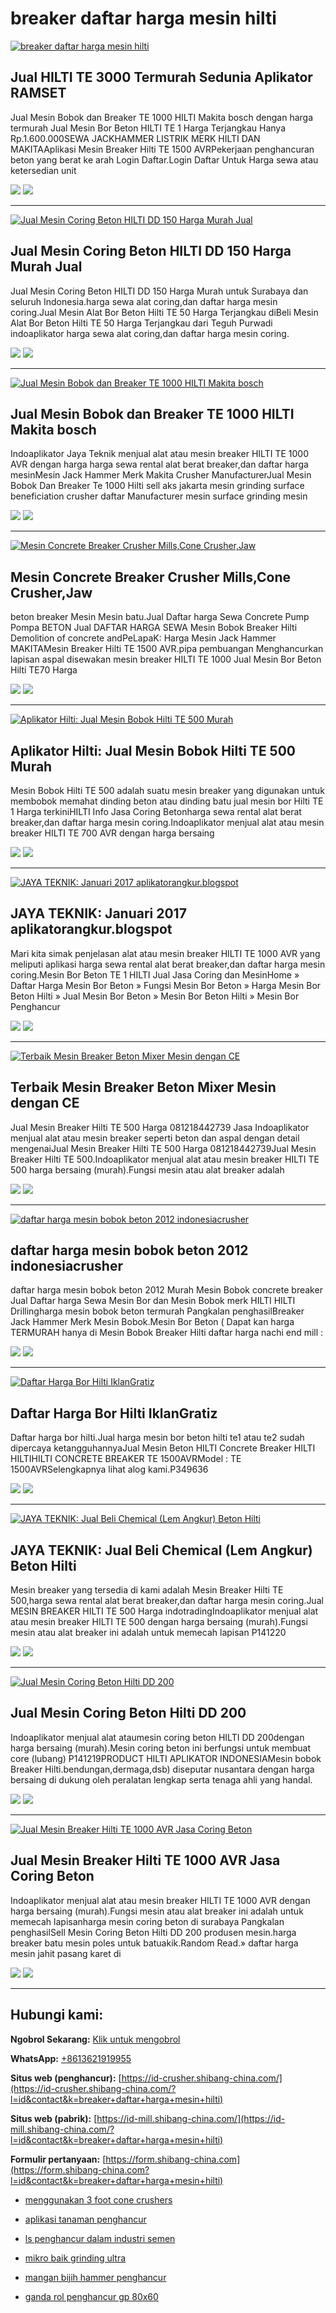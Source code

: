 # breaker daftar harga mesin hilti

<a href="https://swt.shibang-china.com/?l=id&img&k=breaker+daftar+harga+mesin+hilti" target="_blank">![breaker daftar harga mesin hilti](http://static.shibang-china.com/all-800x300/1203.jpg)</a>

## Jual HILTI TE 3000 Termurah Sedunia Aplikator RAMSET
Jual Mesin Bobok dan Breaker TE 1000 HILTI Makita bosch dengan harga termurah Jual Mesin Bor Beton HILTI TE 1 Harga Terjangkau Hanya Rp.1.600.000SEWA JACKHAMMER LISTRIK MERK HILTI DAN MAKITAAplikasi Mesin Breaker Hilti TE 1500 AVRPekerjaan penghancuran beton yang berat ke arah Login Daftar.Login Daftar Untuk Harga sewa atau ketersedian unit


<a href="https://whatsapp.shibangsoft.com/WhatsApp.php" target="_blank" title="WhatsApp">![](http://static.shibang-china.com/icon/whatsapp.png)</a> <a href="https://swt.shibang-china.com/?l=id&icon&k=breaker+daftar+harga+mesin+hilti" target="_blank">![](http://static.shibang-china.com/icon/chat-id.png)</a>

---

<a href="https://swt.shibang-china.com/?l=id&img&k=breaker+daftar+harga+mesin+hilti" target="_blank">![Jual Mesin Coring Beton HILTI DD 150 Harga Murah Jual](http://static.shibang-china.com/all-800x300/1110.jpg)</a>

## Jual Mesin Coring Beton HILTI DD 150 Harga Murah Jual
Jual Mesin Coring Beton HILTI DD 150 Harga Murah untuk Surabaya dan seluruh Indonesia.harga sewa alat coring,dan daftar harga mesin coring.Jual Mesin Alat Bor Beton Hilti TE 50 Harga Terjangkau diBeli Mesin Alat Bor Beton Hilti TE 50 Harga Terjangkau dari Teguh Purwadi indoaplikator harga sewa alat coring,dan daftar harga mesin coring.


<a href="https://whatsapp.shibangsoft.com/WhatsApp.php" target="_blank" title="WhatsApp">![](http://static.shibang-china.com/icon/whatsapp.png)</a> <a href="https://swt.shibang-china.com/?l=id&icon&k=breaker+daftar+harga+mesin+hilti" target="_blank">![](http://static.shibang-china.com/icon/chat-id.png)</a>

---

<a href="https://swt.shibang-china.com/?l=id&img&k=breaker+daftar+harga+mesin+hilti" target="_blank">![Jual Mesin Bobok dan Breaker TE 1000 HILTI Makita bosch](http://static.shibang-china.com/all-800x300/638.jpg)</a>

## Jual Mesin Bobok dan Breaker TE 1000 HILTI Makita bosch
Indoaplikator Jaya Teknik menjual alat atau mesin breaker HILTI TE 1000 AVR dengan harga harga sewa rental alat berat breaker,dan daftar harga mesinMesin Jack Hammer Merk Makita Crusher ManufacturerJual Mesin Bobok Dan Breaker Te 1000 Hilti sell aks jakarta mesin grinding surface beneficiation crusher daftar Manufacturer mesin surface grinding mesin


<a href="https://whatsapp.shibangsoft.com/WhatsApp.php" target="_blank" title="WhatsApp">![](http://static.shibang-china.com/icon/whatsapp.png)</a> <a href="https://swt.shibang-china.com/?l=id&icon&k=breaker+daftar+harga+mesin+hilti" target="_blank">![](http://static.shibang-china.com/icon/chat-id.png)</a>

---

<a href="https://swt.shibang-china.com/?l=id&img&k=breaker+daftar+harga+mesin+hilti" target="_blank">![Mesin Concrete Breaker Crusher Mills,Cone Crusher,Jaw](http://static.shibang-china.com/all-800x300/1259.jpg)</a>

## Mesin Concrete Breaker Crusher Mills,Cone Crusher,Jaw
beton breaker Mesin Mesin batu.Jual Daftar harga Sewa Concrete Pump Pompa BETON Jual DAFTAR HARGA SEWA Mesin Bobok Breaker Hilti Demolition of concrete andPeLapaK: Harga Mesin Jack Hammer MAKITAMesin Breaker Hilti TE 1500 AVR.pipa pembuangan Menghancurkan lapisan aspal disewakan mesin breaker HILTI TE 1000 Jual Mesin Bor Beton Hilti TE70 Harga


<a href="https://whatsapp.shibangsoft.com/WhatsApp.php" target="_blank" title="WhatsApp">![](http://static.shibang-china.com/icon/whatsapp.png)</a> <a href="https://swt.shibang-china.com/?l=id&icon&k=breaker+daftar+harga+mesin+hilti" target="_blank">![](http://static.shibang-china.com/icon/chat-id.png)</a>

---

<a href="https://swt.shibang-china.com/?l=id&img&k=breaker+daftar+harga+mesin+hilti" target="_blank">![Aplikator Hilti: Jual Mesin Bobok Hilti TE 500 Murah](http://static.shibang-china.com/all-800x300/1373.jpg)</a>

## Aplikator Hilti: Jual Mesin Bobok Hilti TE 500 Murah
Mesin Bobok Hilti TE 500 adalah suatu mesin breaker yang digunakan untuk membobok memahat dinding beton atau dinding batu jual mesin bor Hilti TE 1 Harga terkiniHILTI Info Jasa Coring Betonharga sewa rental alat berat breaker,dan daftar harga mesin coring.Indoaplikator menjual alat atau mesin breaker HILTI TE 700 AVR dengan harga bersaing


<a href="https://whatsapp.shibangsoft.com/WhatsApp.php" target="_blank" title="WhatsApp">![](http://static.shibang-china.com/icon/whatsapp.png)</a> <a href="https://swt.shibang-china.com/?l=id&icon&k=breaker+daftar+harga+mesin+hilti" target="_blank">![](http://static.shibang-china.com/icon/chat-id.png)</a>

---

<a href="https://swt.shibang-china.com/?l=id&img&k=breaker+daftar+harga+mesin+hilti" target="_blank">![JAYA TEKNIK: Januari 2017 aplikatorangkur.blogspot](http://static.shibang-china.com/all-800x300/508.jpg)</a>

## JAYA TEKNIK: Januari 2017 aplikatorangkur.blogspot
Mari kita simak penjelasan alat atau mesin breaker HILTI TE 1000 AVR yang meliputi aplikasi harga sewa rental alat berat breaker,dan daftar harga mesin coring.Mesin Bor Beton TE 1 HILTI Jual Jasa Coring dan MesinHome » Daftar Harga Mesin Bor Beton » Fungsi Mesin Bor Beton » Harga Mesin Bor Beton Hilti » Jual Mesin Bor Beton » Mesin Bor Beton Hilti » Mesin Bor Penghancur


<a href="https://whatsapp.shibangsoft.com/WhatsApp.php" target="_blank" title="WhatsApp">![](http://static.shibang-china.com/icon/whatsapp.png)</a> <a href="https://swt.shibang-china.com/?l=id&icon&k=breaker+daftar+harga+mesin+hilti" target="_blank">![](http://static.shibang-china.com/icon/chat-id.png)</a>

---

<a href="https://swt.shibang-china.com/?l=id&img&k=breaker+daftar+harga+mesin+hilti" target="_blank">![Terbaik Mesin Breaker Beton Mixer Mesin dengan CE](http://static.shibang-china.com/all-800x300/1153.jpg)</a>

## Terbaik Mesin Breaker Beton Mixer Mesin dengan CE
Jual Mesin Breaker Hilti TE 500 Harga 081218442739 Jasa Indoaplikator menjual alat atau mesin breaker seperti beton dan aspal dengan detail mengenaiJual Mesin Breaker Hilti TE 500 Harga 081218442739Jual Mesin Breaker Hilti TE 500.Indoaplikator menjual alat atau mesin breaker HILTI TE 500 harga bersaing (murah).Fungsi mesin atau alat breaker adalah


<a href="https://whatsapp.shibangsoft.com/WhatsApp.php" target="_blank" title="WhatsApp">![](http://static.shibang-china.com/icon/whatsapp.png)</a> <a href="https://swt.shibang-china.com/?l=id&icon&k=breaker+daftar+harga+mesin+hilti" target="_blank">![](http://static.shibang-china.com/icon/chat-id.png)</a>

---

<a href="https://swt.shibang-china.com/?l=id&img&k=breaker+daftar+harga+mesin+hilti" target="_blank">![daftar harga mesin bobok beton 2012 indonesiacrusher](http://static.shibang-china.com/all-800x300/796.jpg)</a>

## daftar harga mesin bobok beton 2012 indonesiacrusher
daftar harga mesin bobok beton 2012 Murah Mesin Bobok concrete breaker Jual Daftar harga Sewa Mesin Bor dan Mesin Bobok merk HILTI HILTI Drillingharga mesin bobok beton termurah Pangkalan penghasilBreaker Jack Hammer Merk Mesin Bobok.Mesin Bor Beton ( Dapat kan harga TERMURAH hanya di Mesin Bobok Breaker Hilti daftar harga nachi end mill :


<a href="https://whatsapp.shibangsoft.com/WhatsApp.php" target="_blank" title="WhatsApp">![](http://static.shibang-china.com/icon/whatsapp.png)</a> <a href="https://swt.shibang-china.com/?l=id&icon&k=breaker+daftar+harga+mesin+hilti" target="_blank">![](http://static.shibang-china.com/icon/chat-id.png)</a>

---

<a href="https://swt.shibang-china.com/?l=id&img&k=breaker+daftar+harga+mesin+hilti" target="_blank">![Daftar Harga Bor Hilti IklanGratiz](http://static.shibang-china.com/all-800x300/763.jpg)</a>

## Daftar Harga Bor Hilti IklanGratiz
Daftar harga bor hilti.Jual harga mesin bor beton hilti te1 atau te2 sudah dipercaya ketangguhannyaJual Mesin Beton HILTI Concrete Breaker HILTI HILTIHILTI CONCRETE BREAKER TE 1500AVRModel : TE 1500AVRSelengkapnya lihat alog kami.P349636


<a href="https://whatsapp.shibangsoft.com/WhatsApp.php" target="_blank" title="WhatsApp">![](http://static.shibang-china.com/icon/whatsapp.png)</a> <a href="https://swt.shibang-china.com/?l=id&icon&k=breaker+daftar+harga+mesin+hilti" target="_blank">![](http://static.shibang-china.com/icon/chat-id.png)</a>

---

<a href="https://swt.shibang-china.com/?l=id&img&k=breaker+daftar+harga+mesin+hilti" target="_blank">![JAYA TEKNIK: Jual Beli Chemical (Lem Angkur) Beton Hilti](http://static.shibang-china.com/all-800x300/1387.jpg)</a>

## JAYA TEKNIK: Jual Beli Chemical (Lem Angkur) Beton Hilti
Mesin breaker yang tersedia di kami adalah Mesin Breaker Hilti TE 500,harga sewa rental alat berat breaker,dan daftar harga mesin coring.Jual MESIN BREAKER HILTI TE 500 Harga indotradingIndoaplikator menjual alat atau mesin breaker HILTI TE 500 dengan harga bersaing (murah).Fungsi mesin atau alat breaker ini adalah untuk memecah lapisan P141220


<a href="https://whatsapp.shibangsoft.com/WhatsApp.php" target="_blank" title="WhatsApp">![](http://static.shibang-china.com/icon/whatsapp.png)</a> <a href="https://swt.shibang-china.com/?l=id&icon&k=breaker+daftar+harga+mesin+hilti" target="_blank">![](http://static.shibang-china.com/icon/chat-id.png)</a>

---

<a href="https://swt.shibang-china.com/?l=id&img&k=breaker+daftar+harga+mesin+hilti" target="_blank">![Jual Mesin Coring Beton Hilti DD 200](http://static.shibang-china.com/all-800x300/1488.jpg)</a>

## Jual Mesin Coring Beton Hilti DD 200
Indoaplikator menjual alat ataumesin coring beton HILTI DD 200dengan harga bersaing (murah).Mesin coring beton ini berfungsi untuk membuat core (lubang) P141219PRODUCT HILTI APLIKATOR INDONESIAMesin bobok Breaker Hilti.bendungan,dermaga,dsb) diseputar nusantara dengan harga bersaing di dukung oleh peralatan lengkap serta tenaga ahli yang handal.


<a href="https://whatsapp.shibangsoft.com/WhatsApp.php" target="_blank" title="WhatsApp">![](http://static.shibang-china.com/icon/whatsapp.png)</a> <a href="https://swt.shibang-china.com/?l=id&icon&k=breaker+daftar+harga+mesin+hilti" target="_blank">![](http://static.shibang-china.com/icon/chat-id.png)</a>

---

<a href="https://swt.shibang-china.com/?l=id&img&k=breaker+daftar+harga+mesin+hilti" target="_blank">![Jual Mesin Breaker Hilti TE 1000 AVR Jasa Coring Beton](http://static.shibang-china.com/all-800x300/1391.jpg)</a>

## Jual Mesin Breaker Hilti TE 1000 AVR Jasa Coring Beton
Indoaplikator menjual alat atau mesin breaker HILTI TE 1000 AVR dengan harga bersaing (murah).Fungsi mesin atau alat breaker ini adalah untuk memecah lapisanharga mesin coring beton di surabaya Pangkalan penghasilSell Mesin Coring Beton Hilti DD 200 produsen mesin.harga breaker batu mesin poles untuk batuakik.Random Read.» daftar harga mesin jahit pasang karet di


<a href="https://whatsapp.shibangsoft.com/WhatsApp.php" target="_blank" title="WhatsApp">![](http://static.shibang-china.com/icon/whatsapp.png)</a> <a href="https://swt.shibang-china.com/?l=id&icon&k=breaker+daftar+harga+mesin+hilti" target="_blank">![](http://static.shibang-china.com/icon/chat-id.png)</a>

---
## Hubungi kami:

**Ngobrol Sekarang:** [Klik untuk mengobrol](https://swt.shibang-china.com?l=id&contact&k=breaker+daftar+harga+mesin+hilti)

**WhatsApp:**  [+8613621919955](https://whatsapp.shibangsoft.com/WhatsApp.php)

**Situs web (penghancur):** [https://id-crusher.shibang-china.com/](https://id-crusher.shibang-china.com/?l=id&contact&k=breaker+daftar+harga+mesin+hilti)

**Situs web (pabrik):** [https://id-mill.shibang-china.com/](https://id-mill.shibang-china.com/?l=id&contact&k=breaker+daftar+harga+mesin+hilti)

**Formulir pertanyaan:** [https://form.shibang-china.com](https://form.shibang-china.com?l=id&contact&k=breaker+daftar+harga+mesin+hilti)

* [menggunakan 3 foot cone crushers](../19/menggunakan%203%20foot%20cone%20crushers.md)

* [aplikasi tanaman penghancur](../27/aplikasi%20tanaman%20penghancur.md)

* [ls penghancur dalam industri semen](../22/ls%20penghancur%20dalam%20industri%20semen.md)

* [mikro baik grinding ultra](../28/mikro%20baik%20grinding%20ultra.md)

* [mangan bijih hammer penghancur](../22/mangan%20bijih%20hammer%20penghancur.md)

* [ganda rol penghancur gp 80x60](../23/ganda%20rol%20penghancur%20gp%2080x60.md)